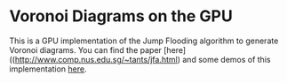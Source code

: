 # Voronoi Diagrams on the GPU

This is a GPU implementation of the Jump Flooding algorithm to generate Voronoi diagrams. You can find the paper [here]((http://www.comp.nus.edu.sg/~tants/jfa.html) and some demos of this implementation [here](http://rykap.com/gpu-voronoi/). 